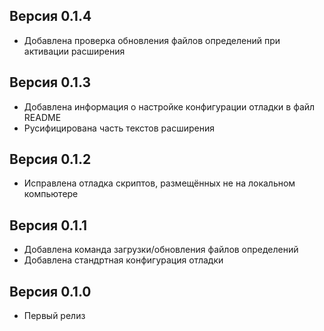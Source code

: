 ﻿## Версия 0.1.4
  - Добавлена проверка обновления файлов определений при активации расширения

## Версия 0.1.3
  - Добавлена информация о настройке конфигурации отладки в файл README
  - Русифицирована часть текстов расширения

## Версия 0.1.2
  - Исправлена отладка скриптов, размещённых не на локальном компьютере

## Версия 0.1.1
  - Добавлена команда загрузки/обновления файлов определений
  - Добавлена стандртная конфигурация отладки

## Версия 0.1.0
  - Первый релиз